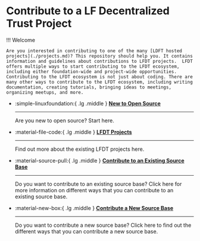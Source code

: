 [//]: # (SPDX-License-Identifier: CC-BY-4.0)

# Contribute to a LF Decentralized Trust Project

!!! Welcome

    Are you interested in contributing to one of the many [LDFT hosted projects](./projects.md)? This repository should help you. It contains information and guidelines about contributions to LFDT projects.  LFDT offers multiple ways to start contributing to the LFDT ecosystem, including either foundation-wide and project-wide opportunities.  Contributing to the LFDT ecosystem is not just about coding. There are many other ways to contribute to the LFDT ecosystem, including writing documentation, creating tutorials, bringing ideas to meetings, organizing meetups, and more.




<div class="grid cards" markdown>
    
- :simple-linuxfoundation:{ .lg .middle } __[New to Open Source](./start.md)__

    ---

    Are you new to open source? Start here.

- :material-file-code:{ .lg .middle } __[LFDT Projects](./projects.md)__

    ---

    Find out more about the existing LFDT projects here.

- :material-source-pull:{ .lg .middle } __[Contribute to an Existing Source Base](./contribute-to-an-existing-source-base.md)__

    ---
    
    Do you want to contribute to an existing source base? Click here for more information on different ways that you can contribute to an existing source base.

- :material-new-box:{ .lg .middle } __[Contribute a New Source Base](./new-source-base/index.md)__

    ---

    Do you want to contribute a new source base? Click here to find out the different ways that you can contribute a new source base.

</div>
